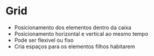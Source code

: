 # Grid

* Posicionamento dos elementos dentro da caixa
* Posicionamento horizontal e vertical ao mesmo tempo
* Pode ser flexivel ou fixo
* Cria espaços para os elementos filhos habitarem

